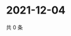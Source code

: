 # 2021-12-04

共 0 条

<!-- BEGIN WEIBO -->
<!-- 最后更新时间 Sat Dec 04 2021 23:12:04 GMT+0800 (China Standard Time) -->

<!-- END WEIBO -->
